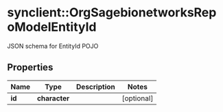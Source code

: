 # synclient::OrgSagebionetworksRepoModelEntityId

JSON schema for EntityId POJO

## Properties
Name | Type | Description | Notes
------------ | ------------- | ------------- | -------------
**id** | **character** |  | [optional] 


